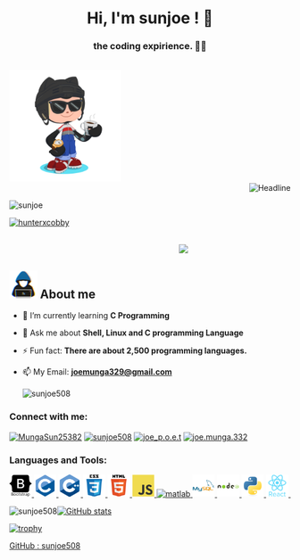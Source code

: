 <h1 align="center">Hi, I'm sunjoe ! 👋 </h1>
<h3 align="center"> the coding expirience. 👨‍💻 </h3>

<br>

<div>
   <div align="left">    
<img src="https://raw.githubusercontent.com/AhmedFathyDev/AhmedFathyDev/main/GitHub.png" alt="Cup of Coffee" height="200"> 
  </div>

  <div align="right">
  <img src="https://readme-typing-svg.herokuapp.com?color=0000FF&size=32&center=true&vCenter=true&width=600&height=50&lines=Hi+there+I'm+sunjoe+%F0%9F%91%8B;👨‍💻♨+++Full-Stack+Developer;Software+Engineer;Problem+Solver;Freelancer;Open-Source+Enthusiast" alt="Headline" />
</div>

<p align="left"> <img src="https://komarev.com/ghpvc/?username=sunjoe508&label=Profile%20views&color=0e75b6&style=flat" alt="sunjoe" /> </p>

<p align="left"> <a href="https://twitter.com/MungaSun25382" target="blank"><img src="https://img.shields.io/twitter/follow/MungaSun25382?logo=twitter&style=for-the-badge" alt="hunterxcobby" /></a> </p>

<br>
<div align="right">
  <img align="right" src="https://user-images.githubusercontent.com/63050133/156676671-d5b2e362-97d4-4404-9447-dd71ddfea82f.gif" width="200px"/>
</div>
<br>


## <picture><img src = "https://github.com/0xAbdulKhalid/0xAbdulKhalid/raw/main/assets/mdImages/about_me.gif" width = 50px></picture> **About me**

- 🔭 I’m currently learning **C Programming**

- 💬 Ask me about **Shell, Linux and C programming Language**

- ⚡ Fun fact: **There are about 2,500 programming languages.**

- 📫 My Email: **joemunga329@gmail.com**


  <p><img align="center" src="https://github-readme-streak-stats.herokuapp.com/?user=sunjoe508&"  alt="sunjoe508" /></p> 

<h3 align="left">Connect with me:</h3>
<p align="left">
<a href="https://twitter.com/MungaSun25382" target="blank"><img align="center" src="https://raw.githubusercontent.com/rahuldkjain/github-profile-readme-generator/master/src/images/icons/Social/twitter.svg" alt="MungaSun25382" height="30" width="40" /></a>
<a href="https://www.linkedin.com/in/joseph-mungai-16096b274" target="blank"><img align="center" src="https://raw.githubusercontent.com/rahuldkjain/github-profile-readme-generator/master/src/images/icons/Social/linked-in-alt.svg" alt="sunjoe508" height="30" width="40" /></a>
<a href="https://www.instagram.com/joe_p.o.e.t/" target="_blank"><img align="center" src="https://raw.githubusercontent.com/rahuldkjain/github-profile-readme-generator/master/src/images/icons/Social/instagram.svg" alt="joe_p.o.e.t" height="30" width="40" /></a>
<a href="https://m.facebook.com/joe.munga.332" target="blank"><img align="center" src="https://raw.githubusercontent.com/rahuldkjain/github-profile-readme-generator/master/src/images/icons/Social/facebook.svg" alt="joe.munga.332" height="30" width="40" /></a>
</p>

<h3 align="left">Languages and Tools:</h3>
<p align="right"> <a href="https://getbootstrap.com" target="_blank" rel="noreferrer"> <img src="https://raw.githubusercontent.com/devicons/devicon/master/icons/bootstrap/bootstrap-plain-wordmark.svg" alt="bootstrap" width="40" height="40"/> </a> <a href="https://www.cprogramming.com/" target="_blank" rel="noreferrer"> <img src="https://raw.githubusercontent.com/devicons/devicon/master/icons/c/c-original.svg" alt="c" width="40" height="40"/> </a> <a href="https://www.w3schools.com/cpp/" target="_blank" rel="noreferrer"> <img src="https://raw.githubusercontent.com/devicons/devicon/master/icons/cplusplus/cplusplus-original.svg" alt="cplusplus" width="40" height="40"/> </a> <a href="https://www.w3schools.com/css/" target="_blank" rel="noreferrer"> <img src="https://raw.githubusercontent.com/devicons/devicon/master/icons/css3/css3-original-wordmark.svg" alt="css3" width="40" height="40"/> </a> <a href="https://www.w3.org/html/" target="_blank" rel="noreferrer"> <img src="https://raw.githubusercontent.com/devicons/devicon/master/icons/html5/html5-original-wordmark.svg" alt="html5" width="40" height="40"/> </a> <a href="https://developer.mozilla.org/en-US/docs/Web/JavaScript" target="_blank" rel="noreferrer"> <img src="https://raw.githubusercontent.com/devicons/devicon/master/icons/javascript/javascript-original.svg" alt="javascript" width="40" height="40"/> </a> <a href="https://www.mathworks.com/" target="_blank" rel="noreferrer"> <img src="https://upload.wikimedia.org/wikipedia/commons/2/21/Matlab_Logo.png" alt="matlab" width="40" height="40"/> </a> <a href="https://www.mysql.com/" target="_blank" rel="noreferrer"> <img src="https://raw.githubusercontent.com/devicons/devicon/master/icons/mysql/mysql-original-wordmark.svg" alt="mysql" width="40" height="40"/> </a> <a href="https://nodejs.org" target="_blank" rel="noreferrer"> <img src="https://raw.githubusercontent.com/devicons/devicon/master/icons/nodejs/nodejs-original-wordmark.svg" alt="nodejs" width="40" height="40"/> </a> <a href="https://www.python.org" target="_blank" rel="noreferrer"> <img src="https://raw.githubusercontent.com/devicons/devicon/master/icons/python/python-original.svg" alt="python" width="40" height="40"/> </a> <a href="https://reactjs.org/" target="_blank" rel="noreferrer"> <img src="https://raw.githubusercontent.com/devicons/devicon/master/icons/react/react-original-wordmark.svg" alt="react" width="40" height="40"/> </a> <a href="https://reactnative.dev/" target="_blank" rel="noreferrer"> <img 
<br>

<p><img align="left" src="https://github-readme-stats.vercel.app/api/top-langs?username=sunjoe508&show_icons=true&locale=en&layout=compact" alt="sunjoe508" /></p>

![GitHub stats](https://github-readme-stats.vercel.app/api?username=sunjoe508&theme=gotham&show_icons=true&count_private=true&hide_title=true&hide_border=true)

![trophy](https://github-profile-trophy.vercel.app/?username=sunjoe508&theme=onestar&no-frame=true&column=3&row=2)


[GitHub : sunjoe508](https://github.com/sunjoe508)
